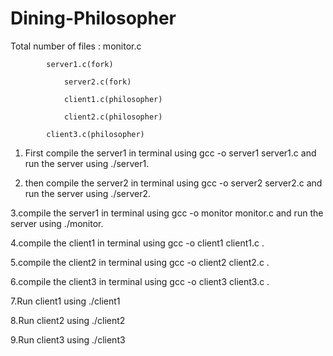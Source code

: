 # Dining-Philosopher
Total number of files :
			monitor.c 

			server1.c(fork)
			
		        server2.c(fork)
			
		        client1.c(philosopher)
			
		        client2.c(philosopher)
			
			client3.c(philosopher)
			
1. First compile the server1 in terminal using gcc -o server1 server1.c and run the server using ./server1.

2. then compile the server2 in terminal using gcc -o server2 server2.c and run the server using ./server2.

3.compile the server1 in terminal using gcc -o monitor monitor.c and run the server using ./monitor.

4.compile the client1 in terminal using gcc -o client1 client1.c . 

5.compile the client2 in terminal using gcc -o client2 client2.c .

6.compile the client3 in terminal using gcc -o client3 client3.c .

7.Run client1 using ./client1

8.Run client2 using ./client2

9.Run client3 using ./client3


